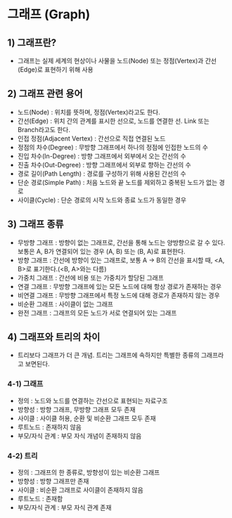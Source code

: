 # 그래프 (Graph)

## 1) 그래프란?
- 그래프는 실제 세계의 현상이나 사물을 노드(Node) 또는 정점(Vertex)과 간선(Edge)로 표현하기 위해 사용

## 2) 그래프 관련 용어
- 노드(Node) : 위치를 뜻하며, 정점(Vertex)라고도 한다.
- 간선(Edge) : 위치 간의 관계를 표시한 선으로, 노드를 연결한 선. Link 또는 Branch라고도 한다.
- 인접 정점(Adjacent Vertex) : 간선으로 직접 연결된 노드
- 정점의 차수(Degree) : 무방향 그래프에서 하나의 정점에 인접한 노드의 수
- 진입 차수(In-Degree) : 방향 그래프에서 외부에서 오는 간선의 수
- 진출 차수(Out-Degree) : 방향 그래프에서 외부로 향하는 간선의 수
- 경로 길이(Path Length) : 경로를 구성하기 위해 사용된 간선의 수
- 단순 경로(Simple Path) : 처음 노드와 끝 노드를 제외하고 중복된 노드가 없는 경로
- 사이클(Cycle) : 단순 경로의 시작 노드와 종료 노드가 동일한 경우

## 3) 그래프 종류
- 무방향 그래프 : 방향이 없는 그래프로, 간선을 통해 노드는 양방향으로 갈 수 있다. 보통은 A, B가 연결되어 있는 경우 (A, B) 또는 (B, A)로 표현한다.
- 방향 그래프 : 간선에 방향이 있는 그래프로, 보통 A → B의 간선을 표시할 때, <A, B>로 표기한다.(<B, A>와는 다름)
- 가중치 그래프 : 간선에 비용 또는 가중치가 할당된 그래프
- 연결 그래프 : 무방향 그래프에 있는 모든 노드에 대해 항상 경로가 존재하는 경우
- 비연결 그래프 : 무방향 그래프에서 특정 노드에 대해 경로가 존재하지 않는 경우
- 비순환 그래프 : 사이클이 없는 그래프
- 완전 그래프 : 그래프의 모든 노드가 서로 연결되어 있는 그래프

## 4) 그래프와 트리의 차이
- 트리보다 그래프가 더 큰 개념. 트리는 그래프에 속하지만 특별한 종류의 그래프라고 보면된다.

### 4-1) 그래프
- 정의 : 노드와 노드를 연결하는 간선으로 표현되는 자료구조
- 방향성 : 방향 그래프, 무방향 그래프 모두 존재
- 사이클 : 사이클 허용, 순환 및 비순환 그래프 모두 존재
- 루트노드 : 존재하지 않음
- 부모/자식 관계 : 부모 자식 개념이 존재하지 않음

### 4-2) 트리
- 정의 : 그래프의 한 종류로, 방향성이 있는 비순환 그래프
- 방향성 : 방향 그래프만 존재
- 사이클 : 비순환 그래프로 사이클이 존재하지 않음
- 루트노드 : 존재함
- 부모/자식 관계 : 부모 자식 관계 존재